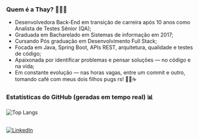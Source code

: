### Quem é a Thay? 👩🏻‍💻
- Desenvolvedora Back-End em transição de carreira após 10 anos como Analista de Testes Sênior (QA);
- Graduada em Bacharelado em Sistemas de informação em 2017;
- Cursando Pós graduação em Desenvolvimento Full Stack;
- Focada em Java, Spring Boot, APIs REST, arquitetura, qualidade e testes de código;
- Apaixonada por identificar problemas e pensar soluções — no código e na vida;
- Em constante evolução — nas horas vagas, entre um commit e outro, tomando café com meus dois filhos pugs rs! 🐶🐶☕

### Estatísticas do GitHub (geradas em tempo real) 📊
![Top Langs](https://github-readme-stats.vercel.app/api/top-langs/?username=thayanaferreira&layout=compact&theme=default&hide=html,css)
</br>
</br>

[![LinkedIn](https://img.shields.io/badge/Perfil%20LinkedIn-5A9BED?style=for-the-badge&logo=linkedin&logoColor=white)](https://www.linkedin.com/in/thayana-ferreira-da-silva-2655b861/)


